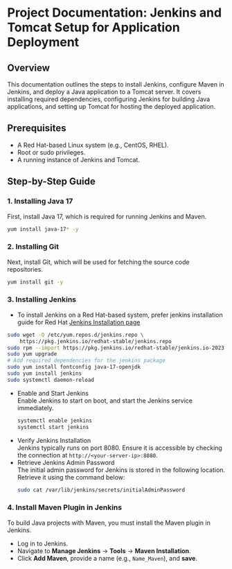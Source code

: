 # Project Documentation: Jenkins and Tomcat Setup for Application Deployment

## Overview
This documentation outlines the steps to install Jenkins, configure Maven in Jenkins, and deploy a Java application to a Tomcat server. It covers installing required dependencies, configuring Jenkins for building Java applications, and setting up Tomcat for hosting the deployed application.

## Prerequisites
- A Red Hat-based Linux system (e.g., CentOS, RHEL).
- Root or sudo privileges.
- A running instance of Jenkins and Tomcat.

## Step-by-Step Guide

### 1. Installing Java 17
First, install Java 17, which is required for running Jenkins and Maven.

```bash
yum install java-17* -y
```

### 2. Installing Git
Next, install Git, which will be used for fetching the source code repositories.
```bash
yum install git -y
```

### 3. Installing Jenkins
- To install Jenkins on a Red Hat-based system, prefer jenkins installation guide for Red Hat [Jenkins Installation page](https://www.jenkins.io/doc/book/installing/linux/#long-term-support-release-3)
```bash
sudo wget -O /etc/yum.repos.d/jenkins.repo \
    https://pkg.jenkins.io/redhat-stable/jenkins.repo
sudo rpm --import https://pkg.jenkins.io/redhat-stable/jenkins.io-2023.key
sudo yum upgrade
# Add required dependencies for the jenkins package
sudo yum install fontconfig java-17-openjdk
sudo yum install jenkins
sudo systemctl daemon-reload
```
- Enable and Start Jenkins<br>
  Enable Jenkins to start on boot, and start the Jenkins service immediately.
  ```bash
  systemctl enable jenkins
  systemctl start jenkins
  ```
- Verify Jenkins Installation<br>
  Jenkins typically runs on port 8080. Ensure it is accessible by checking the connection at `http://<your-server-ip>:8080`.
- Retrieve Jenkins Admin Password<br>
  The initial admin password for Jenkins is stored in the following location. Retrieve it using the command below:
  ```bash
  sudo cat /var/lib/jenkins/secrets/initialAdminPassword
  ```
### 4. Install Maven Plugin in Jenkins
To build Java projects with Maven, you must install the Maven plugin in Jenkins.
- Log in to Jenkins.
- Navigate to **Manage Jenkins** → **Tools** → **Maven Installation**.
- Click **Add Maven**, provide a name (e.g., `Name_Maven`), and **save**.

